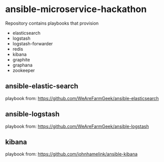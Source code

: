 ansible-microservice-hackathon
==============================

Repository contains playbooks that provision
- elasticsearch
- logstash
- logstash-forwarder
- redis
- kibana
- graphite
- graphana
- zookeeper

## ansible-elastic-search
playbook from: https://github.com/WeAreFarmGeek/ansible-elasticsearch

## ansible-logstash
playbook from: https://github.com/WeAreFarmGeek/ansible-logstash

## kibana
playbook from: https://github.com/johnhamelink/ansible-kibana
